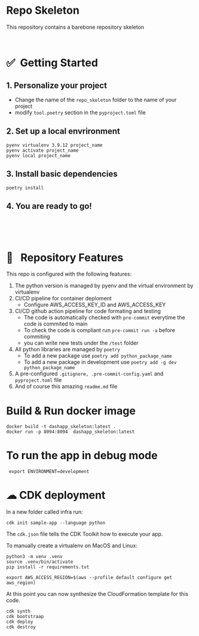 # Repo Skeleton
This repository contains a barebone repository skeleton



<Br>

# ✅&nbsp; Getting Started


## 1. Personalize your project
* Change the name of the ``repo_skeleton`` folder to the name of your project
* modify ``tool.poetry`` section in the ``pyproject.toml`` file

## 2. Set up a local envrironment
```console
pyenv virtualenv 3.9.12 project_name
pyenv activate project_name
pyenv local project_name
```
## 3. Install basic dependencies
```console
poetry install
```
## 4. You are ready to go!



<Br>
<Br>
<Br>


# 🌟 &nbsp; Repository Features

This repo is configured with the following features:

1. The python version is managed by pyenv and the virtual environment by virtualenv
1. CI/CD pipeline for container deploment
    * Configure AWS_ACCESS_KEY_ID and AWS_ACCESS_KEY
1. CI/CD github action pipeline for code formating and testing
    * The code is automatically checked with ``pre-commit`` everytime the code is commited to main
    * To check the code is compliant run ``pre-commit run -a`` before commiting
    * you can write new tests under the ``/test`` folder
1. All python libraries are managed by ``poetry``
    * To add a new package use ``poetry add python_package_name``
    * To add a new package in development use ``poetry add -g dev python_package_name``
1. A pre-configured ``.gitignore, .pre-commit-config.yaml`` and ``pyproject.toml`` file
1. And of course this amazing ``readme.md`` file


# Build & Run docker image
```console
docker build -t dashapp_skeleton:latest .
docker run -p 8094:8094  dashapp_skeleton:latest
```



# To run the app in debug mode
```console
 export ENVIRONMENT=development
```



# ☁ CDK deployment

In a new folder called infra run:
```
cdk init sample-app --language python
```
The `cdk.json` file tells the CDK Toolkit how to execute your app.

To manually create a virtualenv on MacOS and Linux:
```
python3 -m venv .venv
source .venv/bin/activate
pip install -r requirements.txt

```

```
export AWS_ACCESS_REGION=$(aws --profile default configure get aws_region)
```

At this point you can now synthesize the CloudFormation template for this code.
```
cdk synth
cdk bootstraap
cdk deploy
cdk destroy
```
